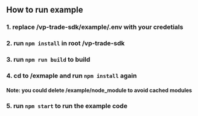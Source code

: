 ## How to run example
### 1. replace /vp-trade-sdk/example/.env with your credetials 
### 2. run `npm install` in root /vp-trade-sdk
### 3. run `npm run build` to build
### 4. cd to /exmaple and run `npm install` again 
#### Note: you could delete /example/node_module to avoid cached modules
### 5. run `npm start` to run the example code